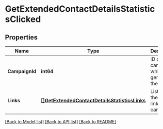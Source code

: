# GetExtendedContactDetailsStatisticsClicked

## Properties
Name | Type | Description | Notes
------------ | ------------- | ------------- | -------------
**CampaignId** | **int64** | ID of the campaign which generated the event | [default to null]
**Links** | [**[]GetExtendedContactDetailsStatisticsLinks**](getExtendedContactDetails_statistics_links.md) | Listing of the clicked links for the campaign | [default to null]

[[Back to Model list]](../README.md#documentation-for-models) [[Back to API list]](../README.md#documentation-for-api-endpoints) [[Back to README]](../README.md)


